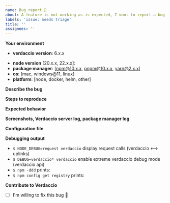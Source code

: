 ```yaml
---
name: Bug report 🐛
about: A feature is not working as is expected, I want to report a bug
labels: 'issue: needs triage'
title: ''
assignees: ''
---
```


<!-- PLEASE READ THIS:  
 - If you are not sure is a bug, OPEN a DISCUSSION, if is a legitimate bug, is easy to create a bug from a discussion.
 - Empty reports won't be considered and eventually be closed by a bot.
 - Include debugging notes will help to fix it faster, HOW TO: https://github.com/verdaccio/verdaccio/wiki/Debugging-Verdaccio 
 - If you remove this template, ticket will be closed immediately.
 - No English perfect is required, use public translators if is need it, we will do our best to help you.
 - Extra bonus: The most complete this report is delivered, the faster you will get a response.
 - Extra bonus: include screenshots, logs (remove sensitive data).
 - If you are willing to fix it, there is a checkbox at the bottom.
-->

**Your environment**

<!-- bugs below the version 6.x will be closed, see SECURITY.md and VERSIONS.md for more details -->
<!-- Please paste the results of running `verdaccio --version` --> 
* **verdaccio version**: 6.x.x

<!-- Please paste the results of running `verdaccio --info` --> 
* **node version** [20.x.x, 22.x.x]:
* **package manager**: [npm@10.x.x, pnpm@10.x.x, yarn@2.x.x]
* **os**: [mac, windows@11, linux]
* **platform**: [node, docker, helm, other]

**Describe the bug**

<!-- A clear and concise description of what the bug is. -->

**Steps to reproduce**

<!-- IMPORTANT:
Add step-by-step instructions on how to reproduce the bug.
Be aware, the lack of reproducible steps the issue might cause your ticket to be closed.
-->

**Expected behavior**

<!-- A clear and concise description of what you expected to happen. -->

**Screenshots, Verdaccio server log, package manager log**

<!-- If applicable, add screenshots to help explain your problem. -->

**Configuration file**

<!-- cat ~/.config/verdaccio/config.yaml -->
<!-- Please be careful do not leak any sensitive information, remove usernames and tokens -->

**Debugging output**

- `$ NODE_DEBUG=request verdaccio` display request calls (verdaccio <--> uplinks)
- `$ DEBUG=verdaccio* verdaccio` enable extreme verdaccio debug mode (verdaccio api)
- `$ npm -ddd` prints:
- `$ npm config get registry` prints:

**Contribute to Verdaccio**

- [ ] I'm willing to fix this bug 🥇 

<!--
IMPORTANT: please do not attach external files, all content should be visible from any device.
-->
